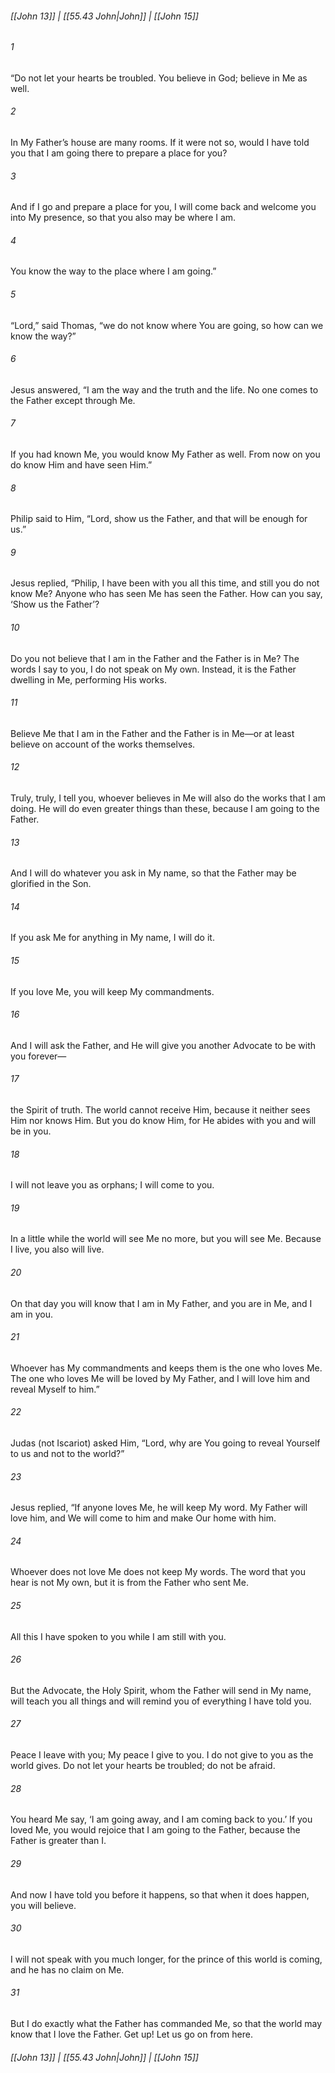 
###### [[John 13]] | [[55.43 John|John]] | [[John 15]]

###### 1
“Do not let your hearts be troubled. You believe in God; believe in Me as well.
###### 2
In My Father’s house are many rooms. If it were not so, would I have told you that I am going there to prepare a place for you?
###### 3
And if I go and prepare a place for you, I will come back and welcome you into My presence, so that you also may be where I am.
###### 4
You know the way to the place where I am going.”
###### 5
“Lord,” said Thomas, “we do not know where You are going, so how can we know the way?”
###### 6
Jesus answered, “I am the way and the truth and the life. No one comes to the Father except through Me.
###### 7
If you had known Me, you would know My Father as well. From now on you do know Him and have seen Him.”
###### 8
Philip said to Him, “Lord, show us the Father, and that will be enough for us.”
###### 9
Jesus replied, “Philip, I have been with you all this time, and still you do not know Me? Anyone who has seen Me has seen the Father. How can you say, ‘Show us the Father’?
###### 10
Do you not believe that I am in the Father and the Father is in Me? The words I say to you, I do not speak on My own. Instead, it is the Father dwelling in Me, performing His works.
###### 11
Believe Me that I am in the Father and the Father is in Me—or at least believe on account of the works themselves.
###### 12
Truly, truly, I tell you, whoever believes in Me will also do the works that I am doing. He will do even greater things than these, because I am going to the Father.
###### 13
And I will do whatever you ask in My name, so that the Father may be glorified in the Son.
###### 14
If you ask Me for anything in My name, I will do it.
###### 15
If you love Me, you will keep My commandments.
###### 16
And I will ask the Father, and He will give you another Advocate to be with you forever—
###### 17
the Spirit of truth. The world cannot receive Him, because it neither sees Him nor knows Him. But you do know Him, for He abides with you and will be in you.
###### 18
I will not leave you as orphans; I will come to you.
###### 19
In a little while the world will see Me no more, but you will see Me. Because I live, you also will live.
###### 20
On that day you will know that I am in My Father, and you are in Me, and I am in you.
###### 21
Whoever has My commandments and keeps them is the one who loves Me. The one who loves Me will be loved by My Father, and I will love him and reveal Myself to him.”
###### 22
Judas (not Iscariot) asked Him, “Lord, why are You going to reveal Yourself to us and not to the world?”
###### 23
Jesus replied, “If anyone loves Me, he will keep My word. My Father will love him, and We will come to him and make Our home with him.
###### 24
Whoever does not love Me does not keep My words. The word that you hear is not My own, but it is from the Father who sent Me.
###### 25
All this I have spoken to you while I am still with you.
###### 26
But the Advocate, the Holy Spirit, whom the Father will send in My name, will teach you all things and will remind you of everything I have told you.
###### 27
Peace I leave with you; My peace I give to you. I do not give to you as the world gives. Do not let your hearts be troubled; do not be afraid.
###### 28
You heard Me say, ‘I am going away, and I am coming back to you.’ If you loved Me, you would rejoice that I am going to the Father, because the Father is greater than I.
###### 29
And now I have told you before it happens, so that when it does happen, you will believe.
###### 30
I will not speak with you much longer, for the prince of this world is coming, and he has no claim on Me.
###### 31
But I do exactly what the Father has commanded Me, so that the world may know that I love the Father. Get up! Let us go on from here.

###### [[John 13]] | [[55.43 John|John]] | [[John 15]]
